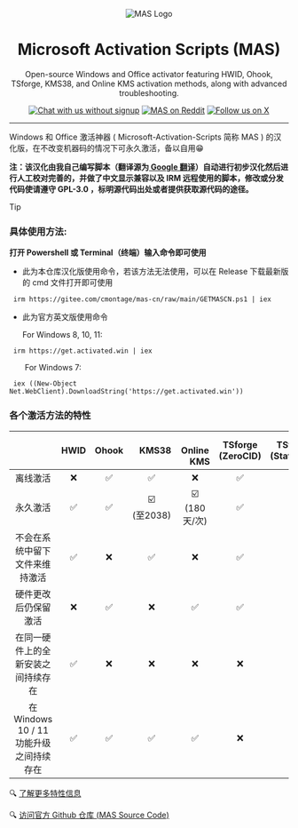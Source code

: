 <p align="center"><img src="https://massgrave.dev/img/logo_small.png" alt="MAS Logo"></p>

<h1 align="center">Microsoft  Activation  Scripts (MAS)</h1>

<p align="center">Open-source Windows and Office activator featuring HWID, Ohook, TSforge, KMS38, and Online KMS activation methods, along with advanced troubleshooting.</p>

<p align="center">
    <a href="https://discord.gg/tVFN4N84PP"><img src="https://img.shields.io/badge/Chat%20with%20us%20on%20Discord--blue?style=social&logo=discord" alt="Chat with us without signup" title="Chat with us without signup"></a>
    <a href="https://www.reddit.com/r/MAS_Activator"><img src="https://img.shields.io/badge/MAS%20on%20Reddit--orange?style=social&logo=reddit" alt="MAS on Reddit" title="MAS on Reddit"></a>
    <a href="https://twitter.com/massgravel"><img src="https://img.shields.io/twitter/follow/massgravel" alt="Follow us on X" title="Follow us on X"></a>
</p>

<hr>


Windows 和 Office 激活神器 ( Microsoft-Activation-Scripts 简称 MAS ) 的汉化版，在不改变机器码的情况下可永久激活，备以自用😁

 **注：该汉化由我自己编写脚本（翻译源为[ Google 翻译](https://translate.google.com)）自动进行初步汉化然后进行人工校对完善的，并做了中文显示兼容以及 IRM 远程使用的脚本，修改或分发代码使请遵守 GPL-3.0 ，标明源代码出处或者提供获取源代码的途径。**

> [!TIP]
> 
> ### 具体使用方法: 
> 
> **打开 Powershell 或 Terminal（终端）输入命令即可使用**
>
> - 此为本仓库汉化版使用命令，若该方法无法使用，可以在 Release 下载最新版的 cmd 文件打开即可使用
> ```
>  irm https://gitee.com/cmontage/mas-cn/raw/main/GETMASCN.ps1 | iex
> ```
> 
> - 此为官方英文版使用命令
> 
>    For Windows 8, 10, 11:
> ```
>  irm https://get.activated.win | iex
> ```
>     
>    &emsp;&emsp;For Windows 7:
>
> ```
>  iex ((New-Object Net.WebClient).DownloadString('https://get.activated.win'))
> ```

### 各个激活方法的特性

|          | HWID | Ohook  | &nbsp;&nbsp;&nbsp;KMS38 | &nbsp;&nbsp;&nbsp;&nbsp; Online &nbsp;&nbsp;&nbsp;&nbsp;KMS | TSforge (ZeroCID) | TSforge (StaticCID) | TSforge (KMS4k) |
|:----------:|:------:|:--------:|:-------:|:------------:|:-------------------:|:---------------------:|:-----------------:| 
| 离线激活 |  ❌  |  ✅    |  ✅  |     ❌     |  ✅              |        ❌           |  ✅  |
| 永久激活 |  ✅  |  ✅    |  ☑️<br>(至2038)  |  ☑️<br>(180天/次)  |  ✅  |  ✅  |☑️<br>(至4083)
| 不会在系统中留下文件来维持激活 |  ✅  |  ❌  |  ✅  |  ❌  |  ✅  |  ✅  |  ✅  |
| 硬件更改后仍保留激活 |  ❌  |  ✅  |  ❌  |  ✅  |  ✅  |  ❌  |  ✅  |
| 在同一硬件上的全新安装之间持续存在 |  ✅  |  ❌  |  ❌  |  ❌  |  ❌  |  ❌  |  ❌  |
| 在 Windows 10 / 11 功能升级之间持续存在 |  ✅  |  ✅  |  ✅  |  ✅  |  ❌  |  ❌  |  ❌  |

🔍 [了解更多特性信息](https://massgrave.dev/chart#user-content-fn-2) 

🔍 [访问官方 Github 仓库 (MAS Source Code)](https://github.com/massgravel/Microsoft-Activation-Scripts?tab=readme-ov-file#download--how-to-use-it)